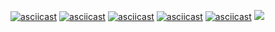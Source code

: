 [![asciicast](https://asciinema.org/a/tIwTBZ4VwG9uGvRmvGKZlZmF3.svg)](https://asciinema.org/a/tIwTBZ4VwG9uGvRmvGKZlZmF3)
[![asciicast](https://asciinema.org/a/LehOphzXF1mEpAxr2x2Tfrn2s.svg)](https://asciinema.org/a/LehOphzXF1mEpAxr2x2Tfrn2s)
[![asciicast](https://asciinema.org/a/Pj6RsQ6LgMXKE2QuUv2wIoUfV.svg)](https://asciinema.org/a/Pj6RsQ6LgMXKE2QuUv2wIoUfV)
[![asciicast](https://asciinema.org/a/OjScyTkLYeD5nBkbiBDyfCQhE.svg)](https://asciinema.org/a/OjScyTkLYeD5nBkbiBDyfCQhE)
[![asciicast](https://asciinema.org/a/1rHSrpDtnduk1bfEKK7JomBa9.svg)](https://asciinema.org/a/1rHSrpDtnduk1bfEKK7JomBa9)
<a href="https://codeclimate.com/github/Viacheslav1981/java-project-61/maintainability"><img src="https://api.codeclimate.com/v1/badges/49f1baaf2f3694abde5b/maintainability" /></a>
